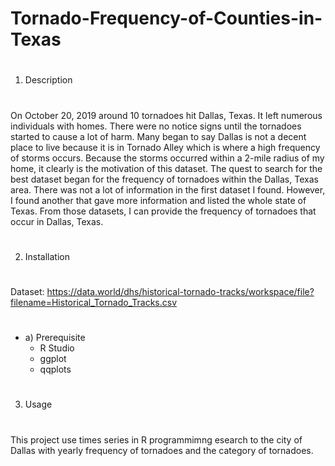 # Tornado-Frequency-of-Counties-in-Texas
#
1) Description
#
On October 20, 2019 around 10 tornadoes hit Dallas, Texas.  It left numerous individuals with homes. 
There were no notice signs until the tornadoes started to cause a lot of harm.  Many began to say 
Dallas is not a decent place to live because it is in Tornado Alley which is where a high frequency of 
storms occurs. Because the storms occurred within a 2-mile radius of my home, it clearly is the motivation
of this dataset. The quest to search for the best dataset began for the frequency of tornadoes within the
Dallas, Texas area. There was not a lot of information in the first dataset I found.  However, I found 
another that gave more information and listed the whole state of Texas.  From those datasets, I can provide
the frequency of tornadoes that occur in Dallas, Texas. 
#
2) Installation
# 
###
Dataset:  https://data.world/dhs/historical-tornado-tracks/workspace/file?filename=Historical_Tornado_Tracks.csv
#
- a) Prerequisite
  - R Studio
  - ggplot
  - qqplots
#
3) Usage
# 
This project use times series in R programmimng esearch to the city of Dallas with yearly frequency of 
tornadoes and the category of tornadoes.
#
